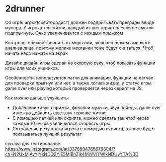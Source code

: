 # 2drunner

Об игре: игрок(скейтбордист) должен подпригывать преграды ввиде мусора. У игрока три жизни, каждый из них теряется если не смогли подпрыгнуть. Очко увеличивается с каждым прыжком

Контроль: прижок зависить от моргании, включен режим высокого анализа лица, поэтому мелике моргании тоже будут считаться. Чтоб начать надо нажать на экран

Дизайн: дизайн игры сделан на скороую руку, чтоб показать функции игры для моих учеников.

Особенности: используются патчи для анимации, функции на патчах для проверки прыгнул или нет, а также логика жизни, и статус игры: game over или playing который проверяется через скрипт на JS

Как можно дальше улучшить:
* Добавление звука прижка, фоновой музыки, звук победы, game over и можно добавить еще звук теряние жизни
* С помощью патчей или скрипта, можно сделать так чтоб через каждые 10 очков увеличиался скорость игры
* Сохранение результата игрока с помощью скрипта, в конце будет показываться лучший результат 

ссылка для тестирование:
https://www.instagram.com/ar/3376994765678304/?ch=N2UxMjAyYjYxNDQ2YjE5MjBhZjk4MWViYWIxNDUyYTA%3D
